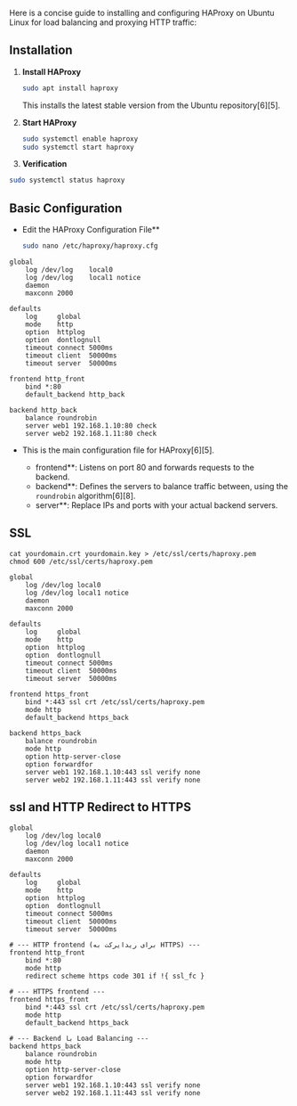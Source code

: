 Here is a concise guide to installing and configuring HAProxy on Ubuntu Linux for load balancing and proxying HTTP traffic:

## Installation

1. **Install HAProxy**

   ```bash
   sudo apt install haproxy
   ```
   This installs the latest stable version from the Ubuntu repository[6][5].
2. **Start HAProxy**

   ```bash
   sudo systemctl enable haproxy
   sudo systemctl start haproxy
   
   ```
3. **Verification**

  ```bash
  sudo systemctl status haproxy
  ```

## Basic Configuration

- Edit the HAProxy Configuration File**

   ```bash
   sudo nano /etc/haproxy/haproxy.cfg
   ```

```
global
    log /dev/log    local0
    log /dev/log    local1 notice
    daemon
    maxconn 2000

defaults
    log     global
    mode    http
    option  httplog
    option  dontlognull
    timeout connect 5000ms
    timeout client  50000ms
    timeout server  50000ms

frontend http_front
    bind *:80
    default_backend http_back

backend http_back
    balance roundrobin
    server web1 192.168.1.10:80 check
    server web2 192.168.1.11:80 check

```

- This is the main configuration file for HAProxy[6][5].

   * frontend**: Listens on port 80 and forwards requests to the backend.
   * backend**: Defines the servers to balance traffic between, using the `roundrobin` algorithm[6][8].
   * server**: Replace IPs and ports with your actual backend servers.


## SSL
```
cat yourdomain.crt yourdomain.key > /etc/ssl/certs/haproxy.pem
chmod 600 /etc/ssl/certs/haproxy.pem
```
```
global
    log /dev/log local0
    log /dev/log local1 notice
    daemon
    maxconn 2000

defaults
    log     global
    mode    http
    option  httplog
    option  dontlognull
    timeout connect 5000ms
    timeout client  50000ms
    timeout server  50000ms

frontend https_front
    bind *:443 ssl crt /etc/ssl/certs/haproxy.pem
    mode http
    default_backend https_back

backend https_back
    balance roundrobin
    mode http
    option http-server-close
    option forwardfor
    server web1 192.168.1.10:443 ssl verify none
    server web2 192.168.1.11:443 ssl verify none

```

## ssl and HTTP Redirect to HTTPS
```
global
    log /dev/log local0
    log /dev/log local1 notice
    daemon
    maxconn 2000

defaults
    log     global
    mode    http
    option  httplog
    option  dontlognull
    timeout connect 5000ms
    timeout client  50000ms
    timeout server  50000ms

# --- HTTP frontend (برای ریدایرکت به HTTPS) ---
frontend http_front
    bind *:80
    mode http
    redirect scheme https code 301 if !{ ssl_fc }

# --- HTTPS frontend ---
frontend https_front
    bind *:443 ssl crt /etc/ssl/certs/haproxy.pem
    mode http
    default_backend https_back

# --- Backend با Load Balancing ---
backend https_back
    balance roundrobin
    mode http
    option http-server-close
    option forwardfor
    server web1 192.168.1.10:443 ssl verify none
    server web2 192.168.1.11:443 ssl verify none

```






